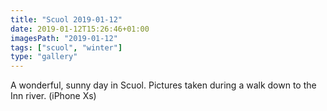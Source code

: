 ```yaml
---
title: "Scuol 2019-01-12"
date: 2019-01-12T15:26:46+01:00
imagesPath: "2019-01-12"
tags: ["scuol", "winter"]
type: "gallery"
---
```


A wonderful, sunny day in Scuol. Pictures taken during a walk down to the Inn river. (iPhone Xs)
